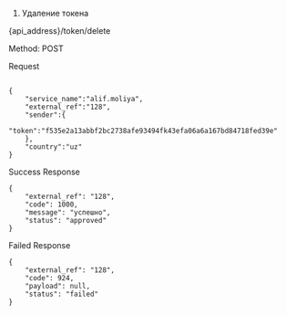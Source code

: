 
1. Удаление токена

{api_address}/token/delete

Method: POST

Request

```

{
    "service_name":"alif.moliya",
    "external_ref":"128",
    "sender":{
        "token":"f535e2a13abbf2bc2738afe93494fk43efa06a6a167bd84718fed39e"
    },
    "country":"uz"
}

```

Success Response

```
{
    "external_ref": "128",
    "code": 1000,
    "message": "успешно",
    "status": "approved"
}

```

Failed Response

```
{
    "external_ref": "128",
    "code": 924,
    "payload": null,
    "status": "failed"
}

```


